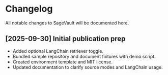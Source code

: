 ﻿# Changelog

All notable changes to SageVault will be documented here.

## [2025-09-30] Initial publication prep
- Added optional LangChain retriever toggle.
- Bundled sample repository and document fixtures with demo script.
- Created environment template and MIT license.
- Updated documentation to clarify source modes and LangChain usage.
